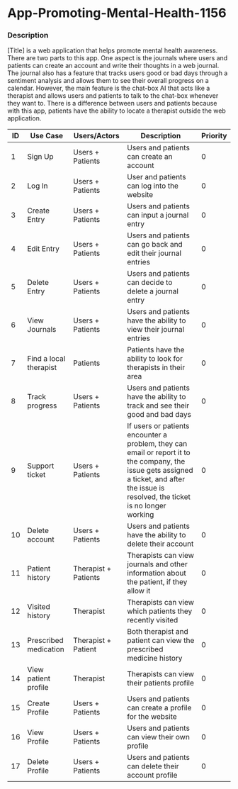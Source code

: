 # App-Promoting-Mental-Health-1156
### Description

[Title] is a web application that helps promote mental health awareness. There are two parts to this app. One aspect is the journals where users and patients can create an account and write their thoughts in a web journal. The journal also has a feature that tracks users good or bad days through a sentiment analysis and allows them to see their overall progress on a calendar. However, the main feature is the chat-box AI that acts like a therapist and allows users and patients to talk to the chat-box whenever they want to. There is a difference between users and patients because with this app, patients have the ability to locate a therapist outside the web application.

| ID  | Use Case  | Users/Actors | Description | Priority |
|---|---|---|---|---|
| 1 | Sign Up |  Users + Patients | Users and patients can create an account | 0 |
| 2 | Log In | Users + Patients | User and patients can log into the website | 0 |
| 3 | Create Entry | Users + Patients | Users and patients can input a journal entry | 0 |
| 4 | Edit Entry | Users + Patients | Users and patients can go back and edit their journal entries | 0 |
| 5 | Delete Entry | Users + Patients | Users and patients can decide to delete a journal entry | 0 |
| 6 | View Journals | Users + Patients | Users and patients have the ability to view their journal entries | 0 |
| 7 | Find a local therapist | Patients | Patients have the ability to look for therapists in their area | 0 |
| 8 | Track progress | Users + Patients | Users and patients have the ability to track and see their good and bad days | 0 |
| 9 | Support ticket | Users + Patients | If users or patients encounter a problem, they can email or report it to the company, the issue gets assigned a ticket, and after the issue is resolved, the ticket is no longer working | 0 |
| 10 | Delete account | Users + Patients | Users and patients have the ability to delete their account | 0 |
| 11 | Patient history | Therapist + Patients | Therapists can view journals and other information about the patient, if they allow it | 0 |
| 12 | Visited history | Therapist | Therapists can view which patients they recently visited | 0 |
| 13 | Prescribed medication | Therapist + Patient | Both therapist and patient can view the prescribed medicine history | 0 |
| 14 | View patient profile | Therapist | Therapists can view their patients profile | 0 |
| 15 | Create Profile | Users + Patients | Users and patients can create a profile for the website | 0 |
| 16 | View Profile | Users + Patients | Users and patients can view their own profile | 0 |
| 17 | Delete Profile | Users + Patients | Users and patients can delete their account profile | 0 |
